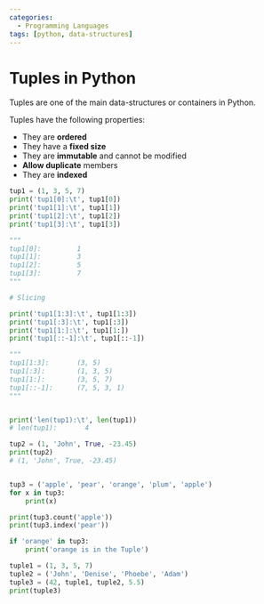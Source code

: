 ```yaml
---
categories:
  - Programming Languages
tags: [python, data-structures]
---
```


# Tuples in Python

Tuples are one of the main data-structures or containers in Python.

Tuples have the following properties:

- They are **ordered**
- They have a **fixed size**
- They are **immutable** and cannot be modified
- **Allow duplicate** members
- They are **indexed**

```python
tup1 = (1, 3, 5, 7)
print('tup1[0]:\t', tup1[0])
print('tup1[1]:\t', tup1[1])
print('tup1[2]:\t', tup1[2])
print('tup1[3]:\t', tup1[3])

"""
tup1[0]:         1
tup1[1]:         3
tup1[2]:         5
tup1[3]:         7
"""

# Slicing

print('tup1[1:3]:\t', tup1[1:3])
print('tup1[:3]:\t', tup1[:3])
print('tup1[1:]:\t', tup1[1:])
print('tup1[::-1]:\t', tup1[::-1])

"""
tup1[1:3]:       (3, 5)
tup1[:3]:        (1, 3, 5)
tup1[1:]:        (3, 5, 7)
tup1[::-1]:      (7, 5, 3, 1)
"""


print('len(tup1):\t', len(tup1))
# len(tup1):       4

tup2 = (1, 'John', True, -23.45)
print(tup2)
# (1, 'John', True, -23.45)


tup3 = ('apple', 'pear', 'orange', 'plum', 'apple')
for x in tup3:
    print(x)

print(tup3.count('apple'))
print(tup3.index('pear'))

if 'orange' in tup3:
    print('orange is in the Tuple')

tuple1 = (1, 3, 5, 7)
tuple2 = ('John', 'Denise', 'Phoebe', 'Adam')
tuple3 = (42, tuple1, tuple2, 5.5)
print(tuple3)

```
